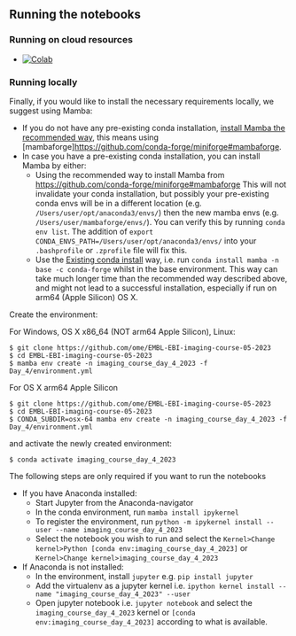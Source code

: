 ## Running the notebooks

### Running on cloud resources
* [![Colab](https://colab.research.google.com/assets/colab-badge.svg)](https://colab.research.google.com/github/ome/EMBL-EBI-imaging-course-05-2023/)


### Running locally

Finally, if you would like to install the necessary requirements locally,
we suggest using Mamba:

* If you do not have any pre-existing conda installation, [install Mamba the recommended way](https://mamba.readthedocs.io/en/latest/installation.html#installation), this means using [mambaforge]https://github.com/conda-forge/miniforge#mambaforge. 
* In case you have a pre-existing conda installation, you can install Mamba by either:
  - Using the recommended way to install Mamba from https://github.com/conda-forge/miniforge#mambaforge This will not invalidate your conda installation, but possibly your pre-existing conda envs will be in a different location (e.g. ``/Users/user/opt/anaconda3/envs/``) then the new mamba envs (e.g. ``/Users/user/mambaforge/envs/``). You can verify this by running ``conda env list``. The addition of ``export CONDA_ENVS_PATH=/Users/user/opt/anaconda3/envs/`` into your ``.bashprofile`` or ``.zprofile`` file will fix this. 
  - Use the [Existing conda install](https://mamba.readthedocs.io/en/latest/installation.html#existing-conda-install) way, i.e. run ``conda install mamba -n base -c conda-forge`` whilst in the base environment. This way can take much longer time than the recommended way described above, and might not lead to a successful installation, especially if run on arm64 (Apple Silicon) OS X.

Create the environment:

For Windows, OS X x86_64 (NOT arm64 Apple Silicon), Linux:

    $ git clone https://github.com/ome/EMBL-EBI-imaging-course-05-2023
    $ cd EMBL-EBI-imaging-course-05-2023
    $ mamba env create -n imaging_course_day_4_2023 -f Day_4/environment.yml

For OS X arm64 Apple Silicon

    $ git clone https://github.com/ome/EMBL-EBI-imaging-course-05-2023
    $ cd EMBL-EBI-imaging-course-05-2023
    $ CONDA_SUBDIR=osx-64 mamba env create -n imaging_course_day_4_2023 -f Day_4/environment.yml

and activate the newly created environment:

    $ conda activate imaging_course_day_4_2023

The following steps are only required if you want to run the notebooks

* If you have Anaconda installed:
  * Start Jupyter from the Anaconda-navigator
  * In the conda environment, run ``mamba install ipykernel``
  * To register the environment, run ``python -m ipykernel install --user --name imaging_course_day_4_2023``
  * Select the notebook you wish to run and select the ``Kernel>Change kernel>Python [conda env:imaging_course_day_4_2023]`` or ``Kernel>Change kernel>imaging_course_day_4_2023``
* If Anaconda is not installed:
  * In the environment, install ``jupyter`` e.g. ``pip install jupyter``
  * Add the virtualenv as a jupyter kernel i.e. ``ipython kernel install --name "imaging_course_day_4_2023" --user``
  * Open jupyter notebook i.e. ``jupyter notebook`` and select the ``imaging_course_day_4_2023`` kernel or ``[conda env:imaging_course_day_4_2023]`` according to what is available.
